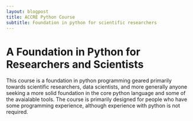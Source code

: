 ```yaml
---
layout: blogpost
title: ACCRE Python Course
subtitle: Foundation in python for scientific researchers
---
```


# A Foundation in Python for Researchers and Scientists 

This course is a foundation in python programming geared primarily
towards scientific researchers, data scientists, and more generally
anyone seeking a more solid foundation in the core python language
and some of the avaialable tools. The course is primarily designed
for people who have some programming experience, although experience
with python is not required.
